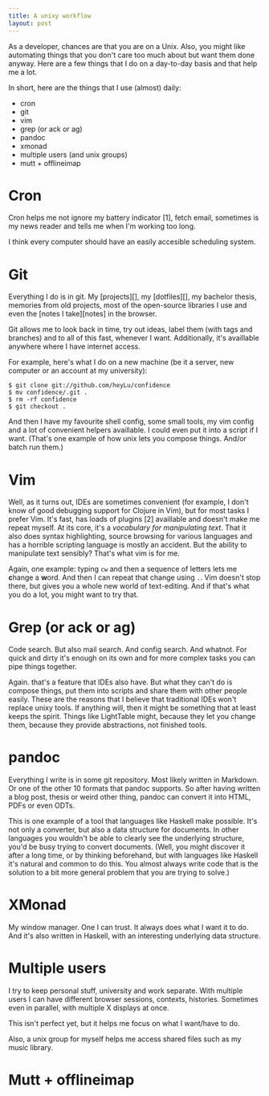 ```yaml
---
title: A unixy workflow
layout: post
---
```


As a developer, chances are that you are on a Unix. Also, you might like
automating things that you don't care too much about but want them done
anyway. Here are a few things that I do on a day-to-day basis and that
help me a lot.

In short, here are the things that I use (almost) daily:

* cron
* git
* vim
* grep (or ack or ag)
* pandoc
* xmonad
* multiple users (and unix groups)
* mutt + offlineimap

# Cron

Cron helps me not ignore my battery indicator [1], fetch email,
sometimes is my news reader and tells me when I'm working too long.

I think every computer should have an easily accesible scheduling
system.

# Git

Everything I do is in git. My [projects][], my [dotfiles][], my bachelor
thesis, memories from old projects, most of the open-source libraries I
use and even the [notes I take][notes] in the browser.

Git allows me to look back in time, try out ideas, label them (with tags
and branches) and to all of this fast, whenever I want. Additionally,
it's availlable anywhere where I have internet access.

For example, here's what I do on a new machine (be it a server, new
computer or an account at my university):

    $ git clone git://github.com/heyLu/confidence
    $ mv confidence/.git .
    $ rm -rf confidence
    $ git checkout .

And then I have my favourite shell config, some small tools, my vim
config and a lot of convenient helpers availlable. I could even put it
into a script if I want. (That's one example of how unix lets you
compose things. And/or batch run them.)

# Vim

Well, as it turns out, IDEs are sometimes convenient (for example, I
don't know of good debugging support for Clojure in Vim), but for most
tasks I prefer Vim. It's fast, has loads of plugins [2] availlable and
doesn't make me repeat myself. At its core, it's a *vocabulary for
manipulating text*. That it also does syntax highlighting, source
browsing for various languages and has a horrible scripting language is
mostly an accident. But the ability to manipulate text sensibly? That's
what vim is for me.

Again, one example: typing `cw` and then a sequence of letters lets me
**c**hange a **w**ord. And then I can repeat that change using `.`. Vim
doesn't stop there, but gives you a whole new world of text-editing. And
if that's what you do a lot, you might want to try that.

# Grep (or ack or ag)

Code search. But also mail search. And config search. And whatnot. For
quick and dirty it's enough on its own and for more complex tasks you
can pipe things together.

Again. that's a feature that IDEs also have. But what they can't do is
compose things, put them into scripts and share them with other people
easily. These are the reasons that I believe that traditional IDEs won't
replace unixy tools. If anything will, then it might be something that
at least keeps the spirit. Things like LightTable might, because they
let you change them, because they provide abstractions, not finished
tools.

# pandoc

Everything I write is in some git repository. Most likely written in
Markdown. Or one of the other 10 formats that pandoc supports. So after
having written a blog post, thesis or weird other thing, pandoc can
convert it into HTML, PDFs or even ODTs.

This is one example of a tool that languages like Haskell make possible.
It's not only a converter, but also a data structure for documents. In
other languages you wouldn't be able to clearly see the underlying
structure, you'd be busy trying to convert documents. (Well, you might
discover it after a long time, or by thinking beforehand, but with
languages like Haskell it's natural and common to do this. You almost
always write code that is the solution to a bit more general problem
that you are trying to solve.)

# XMonad

My window manager. One I can trust. It always does what I want it to do.
And it's also written in Haskell, with an interesting underlying data
structure.

# Multiple users

I try to keep personal stuff, university and work separate. With
multiple users I can have different browser sessions, contexts,
histories. Sometimes even in parallel, with multiple X displays at once.

This isn't perfect yet, but it helps me focus on what I want/have to do.

Also, a unix group for myself helps me access shared files such as my
music library.

# Mutt + offlineimap
